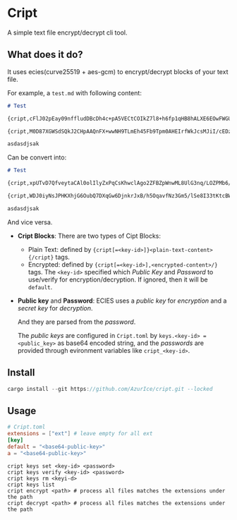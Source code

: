 # Cript

A simple text file encrypt/decrypt cli tool.

## What does it do?

It uses ecies(curve25519 + aes-gcm) to encrypt/decrypt blocks of your text file.

For example, a `test.md` with following content:

```markdown
# Test

{cript,cFlJ02pEay09nffludDBcDh4c+pA5VECtCOIkZ7l8+h6fp1qHB8hALXE6EOwFWGU6z9slRPs8In0lNiSxocofbWTxkyyE/c=/}

{cript,M0D87XGWSdSQkJ2CHpAAQnFX+wwNH9TLmEh45Fb9Tpm0AHEIrfWkJcsMJiI/cEDzBmepg+RUtQlD1KAX9Y3qaniqyv6OXsrE0g==/}

asdasdjsak
```

Can be convert into:

```markdown
# Test

{cript,xpUTvD7QfveytaCAl0olIlyZxPqCsKhwclAgo2ZFBZpWnwML8UlG3nq/LOZPMb6/nTDB6ygyHpU7PcPHpF63sO/1diTIEHU=/}

{cript,WDJ0iyNsJPHKXhjG6OubQ7DXqGw6DjnkrJxB/h5OqavfNz3Gm5/lSe8I33tKtcBW/V0CiCJWZys7qNqp2DCfRwGnrw3BgcuNLw==/}

asdasdjsak
```

And vice versa.

- **Cript Blocks**:
  There are two types of Cipt Blocks:
  - Plain Text: defined by `{cript[=<key-id>]}<plain-text-content>{/cript}` tags.
  - Encrypted: defined by `{cript[=<key-id>],<encrypted-content>/}` tags.
  The `<key-id>` specified which *Public Key* and *Password* to use/verify for encryption/decryption.
  If ignored, then it will be `default`.
- **Public key** and **Password**:
  ECIES uses a *public key* for *encryption* and a *secret key* for *decryption*.

  And they are parsed from the *password*.

  The *public keys* are configured in `Cript.toml` by `keys.<key-id> = <public_key>` as base64 encoded string, and the *passwords* are provided through evironment variables like `cript_<key-id>`.

## Install

```rust
cargo install --git https://github.com/AzurIce/cript.git --locked
```

## Usage

```toml
# Cript.toml
extensions = ["ext"] # leave empty for all ext
[key]
default = "<base64-public-key>"
a = "<base64-public-key>"
```

```shell
cript keys set <key-id> <password>
cript keys verify <key-id> <password>
cript keys rm <keyi-d>
cript keys list
cript encrypt <path> # process all files matches the extensions under the path
cript decrypt <path> # process all files matches the extensions under the path
```
